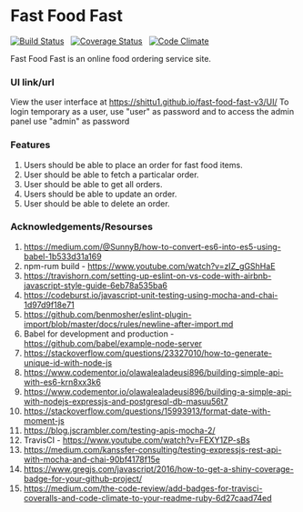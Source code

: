 # Fast Food Fast

[![Build Status](https://travis-ci.org/Shittu1/fast-food-fast-v3.svg?branch=develop)](https://travis-ci.org/Shittu1/fast-food-fast-v3) &nbsp; [![Coverage Status](https://coveralls.io/repos/github/Shittu1/fast-food-fast-v3/badge.svg?branch=develop)](https://coveralls.io/github/Shittu1/fast-food-fast-v3?branch=develop) &nbsp; [![Code Climate](https://codeclimate.com/github/codeclimate/codeclimate/badges/gpa.svg)](https://codeclimate.com/github/Shittu1/fast-food-fast-v3)

Fast Food Fast is an online food ordering service site.

### UI link/url

 View the user interface at https://shittu1.github.io/fast-food-fast-v3/UI/
 To login temporary as a user, use "user" as password and to access the admin panel use "admin" as password 

### Features
 1. Users should be able to place an order for fast food items.
 2. User should be able to fetch a particalar order.
 3. User should be able to get all orders.
 4. Users should be able to update an order.
 5. User should be able to delete an order.


### Acknowledgements/Resourses
1. https://medium.com/@SunnyB/how-to-convert-es6-into-es5-using-babel-1b533d31a169
2. npm-rum build - https://www.youtube.com/watch?v=zIZ_gGShHaE
3. https://travishorn.com/setting-up-eslint-on-vs-code-with-airbnb-javascript-style-guide-6eb78a535ba6
4. https://codeburst.io/javascript-unit-testing-using-mocha-and-chai-1d97d9f18e71
5. https://github.com/benmosher/eslint-plugin-import/blob/master/docs/rules/newline-after-import.md
6. Babel for development and production - https://github.com/babel/example-node-server
7. https://stackoverflow.com/questions/23327010/how-to-generate-unique-id-with-node-js
8. https://www.codementor.io/olawalealadeusi896/building-simple-api-with-es6-krn8xx3k6
9. https://www.codementor.io/olawalealadeusi896/building-a-simple-api-with-nodejs-expressjs-and-postgresql-db-masuu56t7
10. https://stackoverflow.com/questions/15993913/format-date-with-moment-js
11. https://blog.jscrambler.com/testing-apis-mocha-2/
12. TravisCI - https://www.youtube.com/watch?v=FEXY1ZP-sBs
13. https://medium.com/kanssfer-consulting/testing-expressjs-rest-api-with-mocha-and-chai-90bf4178f15e
14. https://www.gregjs.com/javascript/2016/how-to-get-a-shiny-coverage-badge-for-your-github-project/
15. https://medium.com/the-code-review/add-badges-for-travisci-coveralls-and-code-climate-to-your-readme-ruby-6d27caad74ed